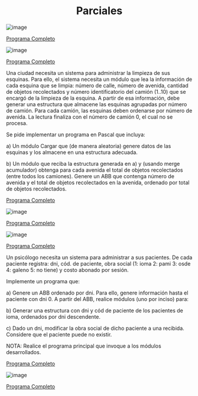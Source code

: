 <h1 align="center"> Parciales </h1>

![image](https://user-images.githubusercontent.com/55964635/140173507-610b7249-85fb-475e-afdf-f372ca615bd2.png)

[Programa Completo](https://github.com/Fabian-Martinez1/Taller-de-Programacion/blob/main/Pascal/Semana_3/1_Adicional.pas)



![image](https://user-images.githubusercontent.com/55964635/139688955-b400c87a-b776-4224-b004-25e4c81d3044.png)

[Programa Completo](https://github.com/Fabian-Martinez1/Taller-de-Programacion/blob/main/Parciales%20Imperativa/Parcial1.pas)


Una ciudad necesita un sistema para administrar la limpieza de sus esquinas. Para ello, el sistema necesita un módulo que lea la información de cada esquina que se limpia: número de calle, número de avenida, cantidad de objetos recolectados y número identificatorio del camión (1..10) que se encargó de la limpieza de la esquina. A partir de esa información, debe generar una estructura que almacene las esquinas agrupadas por número de camión. Para cada camión, las esquinas deben ordenarse por número de avenida. La lectura finaliza con el número de camión 0, el cual no se procesa.

Se pide implementar un programa en Pascal que incluya:


a) Un módulo Cargar que (de manera aleatoria) genere datos de las esquinas y los almacene en una estructura adecuada.

b) Un módulo que reciba la estructura generada en a) y (usando merge acumulador) obtenga para cada avenida el total de objetos recolectados (entre todos los
camiones). Genere un ABB que contenga número de avenida y el total de objetos recolectados en la avenida, ordenado por total de objetos recolectados.

[Programa Completo](https://github.com/Fabian-Martinez1/Taller-de-Programacion/blob/main/Parciales%20Imperativa/ParcialFacha.pas)

![image](https://user-images.githubusercontent.com/55964635/139703862-88f0d90c-7dfe-4b8d-a62e-da9307aeb9e7.png)

[Programa Completo](https://github.com/Fabian-Martinez1/Taller-de-Programacion/blob/main/Parciales%20Imperativa/Parcial11.pas)

![image](https://user-images.githubusercontent.com/55964635/139769845-faf1eaf3-a1bf-46a3-a49b-9dcc73221c87.png)

[Programa Completo](https://github.com/Fabian-Martinez1/Taller-de-Programacion/blob/main/Parciales%20Imperativa/Parcial13.pas)

Un psicólogo necesita un sistema para administrar a sus pacientes. De cada paciente registra: dni, cód. de paciente, obra social (1: ioma 2: pami 3: osde 4: galeno 5: no tiene) y costo abonado por sesión. 

Implemente un programa que: 

a) Genere un ABB ordenado por dni. Para ello, genere información hasta el paciente con dni 0. A partir del ABB, realice módulos (uno por inciso) para:

b) Generar una estructura con dni y cód de paciente de los pacientes de ioma, ordenados por dni descendente.

c) Dado un dni, modificar la obra social de dicho paciente a una recibida. Considere que el paciente puede no existir. 

NOTA: Realice el programa principal que invoque a los módulos desarrollados.

[Programa Completo](https://github.com/Fabian-Martinez1/Taller-de-Programacion/blob/main/Parciales%20Imperativa/ParcialRaro.pas)

![image](https://user-images.githubusercontent.com/55964635/139978268-16c92186-e810-489b-8ed4-536bc80c047f.png)

[Programa Completo]()


